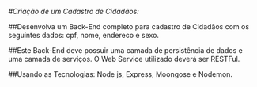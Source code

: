 *#Criação de um Cadastro de Cidadãos:*

##Desenvolva um Back-End completo para cadastro de Cidadãos com os seguintes dados: cpf, nome, endereco e sexo.

##Este Back-End deve possuir uma camada de persistência de dados e uma camada de serviços. O Web Service utilizado deverá ser RESTFul.

##Usando as Tecnologias: Node js, Express, Moongose e Nodemon.

